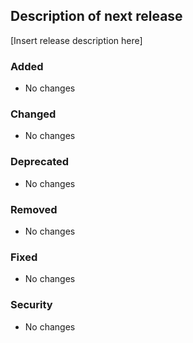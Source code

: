 ## Description of next release

[Insert release description here]

### Added
- No changes

### Changed
- No changes

### Deprecated
- No changes

### Removed
- No changes

### Fixed
- No changes

### Security
- No changes